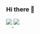 ### Hi there 👋

<a href="https://github.com/Yerenmao">
  <img align="center" src="https://github-readme-stats.vercel.app/api?username=Yerenmao&theme=dark&show_icons=true&border_radius=10%&line_height=27" style="margin-bottom: 20px;"/>
</a>
<a href="https://github.com/Yerenmao">
  <img align="center" src="https://github-readme-stats.vercel.app/api/top-langs/?username=Yerenmao&theme=dark&border_radius=10%&langs_count=3" style="max-width: 100%;margin-bottom: 20px;"/>




<!--
**Yerenmao/Yerenmao** is a ✨ _special_ ✨ repository because its `README.md` (this file) appears on your GitHub profile.

Here are some ideas to get you started:

- 🔭 I’m currently working on ...
- 🌱 I’m currently learning ...
- 👯 I’m looking to collaborate on ...
- 🤔 I’m looking for help with ...
- 💬 Ask me about ...
- 📫 How to reach me: ...
- 😄 Pronouns: ...
- ⚡ Fun fact: ...
-->
